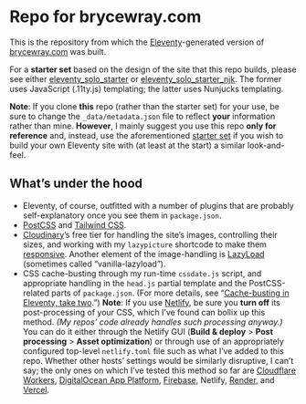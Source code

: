# Repo for brycewray.com

This is the repository from which the [Eleventy](https://11ty.dev)-generated version of [brycewray.com](https://brycewray.com) was built.

For a **starter set** based on the design of the site that this repo builds, please see either [eleventy_solo_starter](https://github.com/brycewray/eleventy_solo_starter) or [eleventy_solo_starter_njk](https://github.com/brycewray/eleventy_solo_starter_njk). The former uses JavaScript (.11ty.js) templating; the latter uses Nunjucks templating.

**Note**: If you clone **this** repo (rather than the starter set) for your use, be sure to change the `_data/metadata.json` file to reflect **your** information rather than mine. **However**, I mainly suggest you use this repo **only for reference** and, instead, use the aforementioned [starter set](https://github.com/brycewray/eleventy_solo_starter) if you wish to build your own Eleventy site with (at least at the start) a similar look-and-feel.

## What&rsquo;s under the hood

- Eleventy, of course, outfitted with a number of plugins that are probably self-explanatory once you see them in `package.json`.
- [PostCSS](https://postcss.org) and [Tailwind CSS](https://tailwindcss.com).
- [Cloudinary](https://www.cloudinary.com)’s free tier for handling the site’s images, controlling their sizes, and working with my `lazypicture` shortcode to make them [responsive](https://developers.google.com/web/fundamentals/design-and-ux/responsive/images). Another element of the image-handling is  [LazyLoad](https://github.com/verlok/lazyload) (sometimes called &ldquo;vanilla-lazyload&rdquo;).
- CSS cache-busting through my run-time `cssdate.js` script, and appropriate handling in the `head.js` partial template and the PostCSS-related parts of `package.json`. (For more details, see “[Cache-busting in Eleventy, take two](https://brycewray.com/posts/2020/12/cache-busting-eleventy-take-two/).”) **Note**: If you use [Netlify](https://netlify.com), be sure you **turn off** its post-processing of your CSS, which I’ve found can bollix up this method. *(My repos’ code already handles such processing anyway.)* You can do it either through the Netlify GUI (**Build &amp; deploy** &gt; **Post processing** &gt; **Asset optimization**) or through use of an appropriately configured top-level `netlify.toml` file such as what I’ve added to this repo. Whether other hosts’ settings would be similarly disruptive, I can’t say; the only ones on which I’ve tested this method so far are [Cloudflare Workers](https://workers.cloudflare.com), [DigitalOcean App Platform](https://www.digitalocean.com/products/app-platform/), [Firebase](https://firebase.google.com), Netlify, [Render](https://render.com), and [Vercel](https://vercel.com).